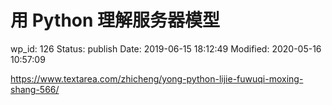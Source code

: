 # 用 Python 理解服务器模型


wp_id: 126
Status: publish
Date: 2019-06-15 18:12:49
Modified: 2020-05-16 10:57:09


https://www.textarea.com/zhicheng/yong-python-lijie-fuwuqi-moxing-shang-566/